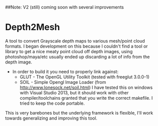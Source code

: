 ##Note: V2 (still) coming soon with several improvements
# Depth2Mesh
A tool to convert Grayscale depth maps to various mesh/point cloud formats. I began development on this because I couldn't find a tool or library to get a nice meaty point cloud off depth images, using photoshop/maya/etc usually ended up discarding a lot of info from the depth image.

- In order to build it you need to properly link against:
   - GLUT - The OpenGL Utility Toolkit (tested with freeglut 3.0.0-1)
   - SOIL - Simple Opengl Image Loader (from http://www.lonesock.net/soil.html)
I have tested this on windows with Visual Studio 2013, but it should work with other compiler/toolchains granted that you write the correct makefile. I tried to keep the code portable.

This is very barebones but the underlying framework is flexible, I'll work towards generalizing and improving this tool.
